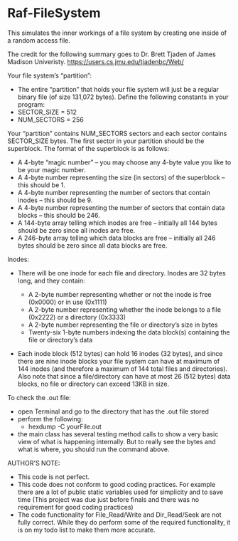 # Raf-FileSystem
This simulates the inner workings of a file system by creating one inside of a random access file.

The credit for the following summary goes to Dr. Brett Tjaden of James Madison Univeristy.
https://users.cs.jmu.edu/tjadenbc/Web/

Your file system’s “partition”:

- The entire “partition” that holds your file system will just be a regular binary file (of size 131,072 bytes). Define the following constants in your program:
- SECTOR_SIZE = 512 
- NUM_SECTORS = 256

Your “partition” contains NUM_SECTORS sectors and each sector contains SECTOR_SIZE bytes. The first sector in your partition should be the superblock. The format of the superblock is as follows:
  - A 4-byte “magic number” – you may choose any 4-byte value you like to be your magic number.
  - A 4-byte number representing the size (in sectors) of the superblock – this should be 1.
  - A 4-byte number representing the number of sectors that contain inodes – this should be 9.
  - A 4-byte number representing the number of sectors that contain data blocks – this should be 246.
  - A 144-byte array telling which inodes are free – initially all 144 bytes should be zero since all inodes are free.
  - A 246-byte array telling which data blocks are free – initially all 246 bytes should be zero since all data blocks are free.

Inodes:
- There will be one inode for each file and directory. Inodes are 32 bytes long, and they contain:
  - A 2-byte number representing whether or not the inode is free (0x0000) or in use (0x1111)
  - A 2-byte number representing whether the inode belongs to a file (0x2222) or a directory (0x3333)
  - A 2-byte number representing the file or directory’s size in bytes
  - Twenty-six 1-byte numbers indexing the data block(s) containing the file or directory’s data

- Each inode block (512 bytes) can hold 16 inodes (32 bytes), and since there are nine inode blocks your file system can have at maximum of 144 inodes (and therefore a maximum of 144 total files and directories). Also note that since a file/directory can have at most 26 (512 bytes) data blocks, no file or directory can exceed 13KB in size.

To check the .out file:
  - open Terminal and go to the directory that has the .out file stored
  - perform the following:
    - hexdump -C yourFile.out
  - the main class has several testing method calls to show a very basic view of what is happening internally. But to really see the bytes and what is where, you should run the command above.

AUTHOR'S NOTE:
  - This code is not perfect.
  - This code does not conform to good coding practices. For example there are a lot of public static variables used for simplicity and to save time (This project was due just before finals and there was no requirement for good coding practices)
  - The code functionality for File_Read/Write and Dir_Read/Seek are not fully correct. While they do perform some of the required functionality, it is on my todo list to make them more accurate. 
